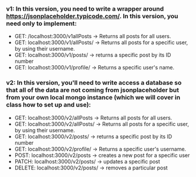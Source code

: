 ### v1: In this version, you need to write a wrapper around https://jsonplaceholder.typicode.com/. In this version, you need only to implement:

- GET: /localhost:3000/v1allPosts -> Returns all posts for all users.
- GET: localhost:3000/v1/allPosts/<username> -> Returns all posts for a specific user, by using their username.
- GET: localhost:3000/v1/posts/<postid> -> returns a specific post by its ID number
- GET: localhost:3000/v1/profile/<username> -> Returns a specific user's name.

### v2: In this version, you'll need to write access a database so that all of the data are not coming from jsonplaceholder but from your own local mongo instance (which we will cover in class how to set up and use):
- GET: localhost:3000/v2/allPosts -> Returns all posts for all users.
- GET: localhost:3000/v2/allPosts/<username> -> Returns all posts for a specific user, by using their username.
- GET: localhost:3000/v2/posts/<postid> -> returns a specific post by its ID number
- GET: localhost:3000/v2/profile/<username> -> Returns a specific user's username.
- POST: localhost:3000/v2/posts -> creates a new post for a specific user
- PATCH: localhost:3000/v2/posts/<id> -> updates a specific post
- DELETE: localhost:3000/v2/posts/<postid> -> removes a particular post
